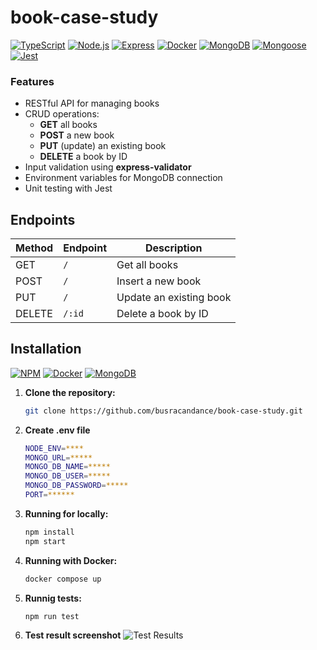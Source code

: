 # book-case-study

[![TypeScript](https://img.shields.io/badge/TypeScript-4.x-blue)](https://www.typescriptlang.org/)
[![Node.js](https://img.shields.io/badge/Node.js-v16.x-green)](https://nodejs.org/)
[![Express](https://img.shields.io/badge/Express-v4.x-lightgrey)](https://expressjs.com/)
[![Docker](https://img.shields.io/badge/Docker-19.x-blue)](https://www.docker.com/)
[![MongoDB](https://img.shields.io/badge/MongoDB-4.x-brightgreen)](https://www.mongodb.com/)
[![Mongoose](https://img.shields.io/badge/Mongoose-v5.x-red)](https://mongoosejs.com/)
[![Jest](https://img.shields.io/badge/Jest-27.x-orange)](https://jestjs.io/)

### Features
- RESTful API for managing books
- CRUD operations:
  - **GET** all books
  - **POST** a new book
  - **PUT** (update) an existing book
  - **DELETE** a book by ID
- Input validation using **express-validator**
- Environment variables for MongoDB connection
- Unit testing with Jest

## Endpoints

| Method | Endpoint     | Description            |
|--------|--------------|------------------------|
| GET    | `/`          | Get all books          |
| POST   | `/`          | Insert a new book      |
| PUT    | `/`          | Update an existing book|
| DELETE | `/:id`       | Delete a book by ID    |

## Installation

[![NPM](https://img.shields.io/badge/NPM-v7.x-orange)](https://www.npmjs.com/)
[![Docker](https://img.shields.io/badge/Docker-19.x-blue)](https://www.docker.com/)
[![MongoDB](https://img.shields.io/badge/MongoDB-4.x-brightgreen)](https://www.mongodb.com/)

1. **Clone the repository:**
   ```bash
   git clone https://github.com/busracandance/book-case-study.git
2. **Create .env file**
    ```bash
    NODE_ENV=****
    MONGO_URL=*****
    MONGO_DB_NAME=*****
    MONGO_DB_USER=*****
    MONGO_DB_PASSWORD=*****
    PORT=******
3. **Running for locally:**
   ```bash
   npm install
   npm start
4. **Running with Docker:**
   ```bash
   docker compose up
5. **Runnig tests:**
   ```bash
   npm run test
6. **Test result screenshot**
   ![Test Results](./test/book_case_test.png?raw=true "")
